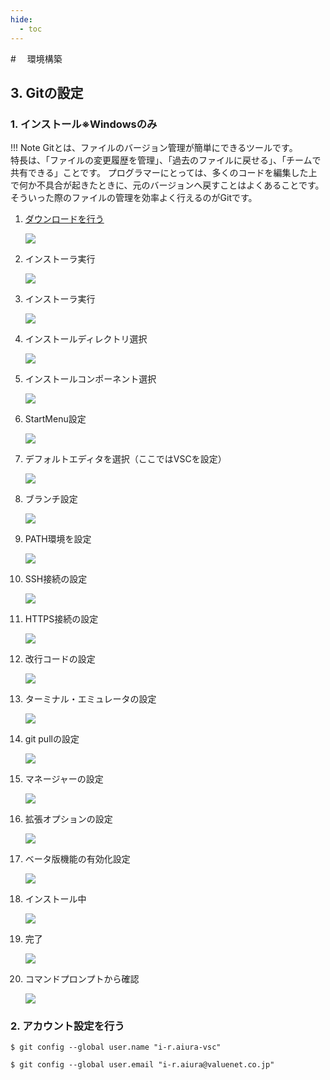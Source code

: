 ```yaml
---
hide:
  - toc
---
```

#　<i class="fa fa-arrow-circle-right" aria-hidden="true"></i> 環境構築

## 3. Gitの設定
### 1. インストール※Windowsのみ

!!! Note
    Gitとは、ファイルのバージョン管理が簡単にできるツールです。<br>
    特長は、「ファイルの変更履歴を管理」、「過去のファイルに戻せる」、「チームで共有できる」ことです。
    プログラマーにとっては、多くのコードを編集した上で何か不具合が起きたときに、元のバージョンへ戻すことはよくあることです。そういった際のファイルの管理を効率よく行えるのがGitです。
  

1. [ダウンロードを行う](https://gitforwindows.org/)

    <img src="../../../images/環境構築/windows/Git_020.png"/>

2. インストーラ実行<br>

    <img src="../../../images/環境構築/windows/Git_001.jpeg"/>

1. インストーラ実行<br>
    
    <img src="../../../images/環境構築/windows/Git_002.jpeg"/>

1. インストールディレクトリ選択<br>

    <img src="../../../images/環境構築/windows/Git_003.jpeg"/>

1. インストールコンポーネント選択<br>

    <img src="../../../images/環境構築/windows/Git_004.jpeg"/>

1. StartMenu設定<br>

    <img src="../../../images/環境構築/windows/Git_005.jpeg">

1. デフォルトエディタを選択（ここではVSCを設定）<br>

    <img src="../../../images/環境構築/windows/Git_006.jpeg"/>

1. ブランチ設定<br>

    <img src="../../../images/環境構築/windows/Git_019.png"/>

1. PATH環境を設定<br>

    <img src="../../../images/環境構築/windows/Git_007.jpeg"/>

8. SSH接続の設定<br>

    <img src="../../../images/環境構築/windows/Git_016.png"/>

8. HTTPS接続の設定<br>

    <img src="../../../images/環境構築/windows/Git_008.jpeg"/>

9. 改行コードの設定<br>

    <img src="../../../images/環境構築/windows/Git_009.jpeg"/>

10. ターミナル・エミュレータの設定<br>

    <img src="../../../images/環境構築/windows/Git_010.jpeg"/>

11. git pullの設定<br>

    <img src="../../../images/環境構築/windows/Git_017.png"/>

11. マネージャーの設定<br>

    <img src="../../../images/環境構築/windows/Git_018.png"/>

11. 拡張オプションの設定<br>

    <img src="../../../images/環境構築/windows/Git_011.jpeg"/>

12. ベータ版機能の有効化設定<br>

    <img src="../../../images/環境構築/windows/Git_012.png"/>

1.  インストール中<br>
    
    <img src="../../../images/環境構築/windows/Git_013.jpeg"/>

1.  完了<br>

    <img src="../../../images/環境構築/windows/Git_014.jpeg"/>

1.  コマンドプロンプトから確認<br>

    <img src="../../../images/環境構築/windows/Git_015.jpeg"/>

### 2. アカウント設定を行う

    $ git config --global user.name "i-r.aiura-vsc"
    
    $ git config --global user.email "i-r.aiura@valuenet.co.jp"
